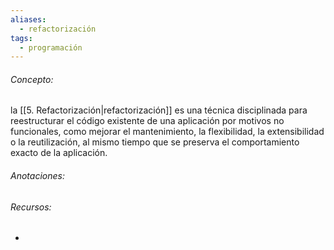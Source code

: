 ```yaml
---
aliases:
  - refactorización
tags:
  - programación
---
```

###### Concepto:

la [[5. Refactorización|refactorización]] es una técnica disciplinada para reestructurar el código existente de una aplicación por motivos no funcionales, como mejorar el mantenimiento, la flexibilidad, la extensibilidad o la reutilización, al mismo tiempo que se preserva el comportamiento exacto de la aplicación.

###### Anotaciones:

> 

###### Recursos:

- 